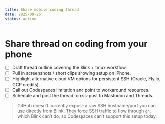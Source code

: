 ```yaml
---
title: Share mobile coding thread
date: 2025-09-26
status: active
---
```


# Share thread on coding from your phone
- [ ] Draft thread outline covering the Blink + tmux workflow.
- [ ] Pull in screenshots / short clips showing setup on iPhone.
- [ ] Highlight alternative cloud VM options for persistent SSH (Oracle, Fly.io, GCP credits).
- [ ] Call out Codespaces limitation and point to workaround resources.
- [ ] Schedule and post the thread; cross-post to Mastodon and Threads.

> GitHub doesn’t currently expose a raw SSH hostname/port you can use directly from Blink. They force SSH traffic to flow through `gh`, which Blink can’t do, so Codespaces can’t support this setup today.
